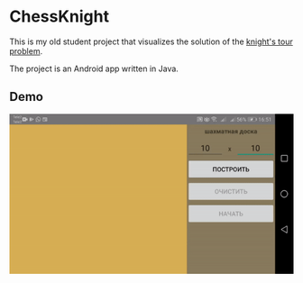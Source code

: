 # ChessKnight

This is my old student project that visualizes the solution of the [knight's tour problem](https://en.wikipedia.org/wiki/Knight%27s_tour).

The project is an Android app written in Java.


## Demo   
![preview](https://github.com/Art-master/.meta_info/blob/main/ChessKnight%20preview.gif)
